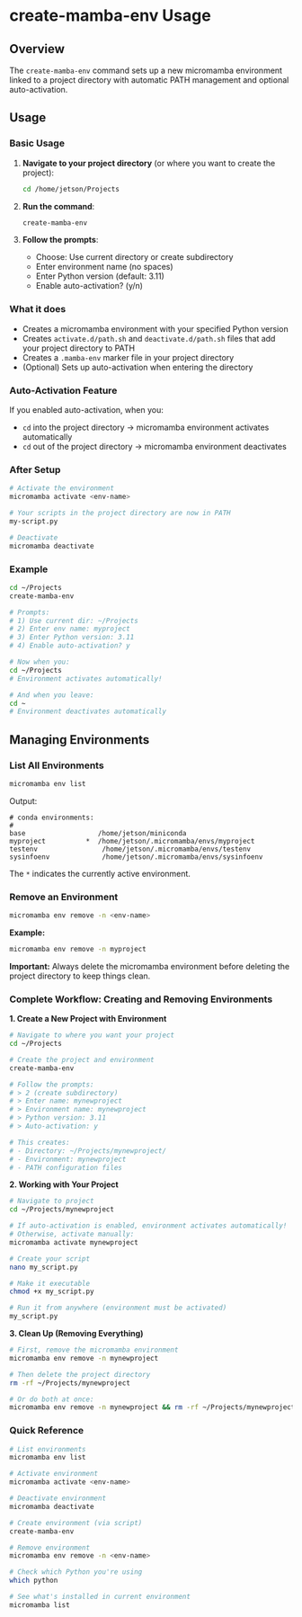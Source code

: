 # create-mamba-env Usage

## Overview
The `create-mamba-env` command sets up a new micromamba environment linked to a project directory with automatic PATH management and optional auto-activation.

## Usage

### Basic Usage

1. **Navigate to your project directory** (or where you want to create the project):
   ```bash
   cd /home/jetson/Projects
   ```

2. **Run the command**:
   ```bash
   create-mamba-env
   ```

3. **Follow the prompts**:
   - Choose: Use current directory or create subdirectory
   - Enter environment name (no spaces)
   - Enter Python version (default: 3.11)
   - Enable auto-activation? (y/n)

### What it does

- Creates a micromamba environment with your specified Python version
- Creates `activate.d/path.sh` and `deactivate.d/path.sh` files that add your project directory to PATH
- Creates a `.mamba-env` marker file in your project directory
- (Optional) Sets up auto-activation when entering the directory

### Auto-Activation Feature

If you enabled auto-activation, when you:
- `cd` into the project directory → micromamba environment activates automatically
- `cd` out of the project directory → micromamba environment deactivates

### After Setup

```bash
# Activate the environment
micromamba activate <env-name>

# Your scripts in the project directory are now in PATH
my-script.py

# Deactivate
micromamba deactivate
```

### Example

```bash
cd ~/Projects
create-mamba-env

# Prompts:
# 1) Use current dir: ~/Projects
# 2) Enter env name: myproject
# 3) Enter Python version: 3.11
# 4) Enable auto-activation? y

# Now when you:
cd ~/Projects
# Environment activates automatically!

# And when you leave:
cd ~
# Environment deactivates automatically
```

## Managing Environments

### List All Environments

```bash
micromamba env list
```

Output:
```
# conda environments:
#
base                  /home/jetson/miniconda
myproject          *  /home/jetson/.micromamba/envs/myproject
testenv                /home/jetson/.micromamba/envs/testenv
sysinfoenv             /home/jetson/.micromamba/envs/sysinfoenv
```

The `*` indicates the currently active environment.

### Remove an Environment

```bash
micromamba env remove -n <env-name>
```

**Example:**
```bash
micromamba env remove -n myproject
```

**Important:** Always delete the micromamba environment before deleting the project directory to keep things clean.

### Complete Workflow: Creating and Removing Environments

**1. Create a New Project with Environment**

```bash
# Navigate to where you want your project
cd ~/Projects

# Create the project and environment
create-mamba-env

# Follow the prompts:
# > 2 (create subdirectory)
# > Enter name: mynewproject
# > Environment name: mynewproject
# > Python version: 3.11
# > Auto-activation: y

# This creates:
# - Directory: ~/Projects/mynewproject/
# - Environment: mynewproject
# - PATH configuration files
```

**2. Working with Your Project**

```bash
# Navigate to project
cd ~/Projects/mynewproject

# If auto-activation is enabled, environment activates automatically!
# Otherwise, activate manually:
micromamba activate mynewproject

# Create your script
nano my_script.py

# Make it executable
chmod +x my_script.py

# Run it from anywhere (environment must be activated)
my_script.py
```

**3. Clean Up (Removing Everything)**

```bash
# First, remove the micromamba environment
micromamba env remove -n mynewproject

# Then delete the project directory
rm -rf ~/Projects/mynewproject

# Or do both at once:
micromamba env remove -n mynewproject && rm -rf ~/Projects/mynewproject
```

### Quick Reference

```bash
# List environments
micromamba env list

# Activate environment
micromamba activate <env-name>

# Deactivate environment
micromamba deactivate

# Create environment (via script)
create-mamba-env

# Remove environment
micromamba env remove -n <env-name>

# Check which Python you're using
which python

# See what's installed in current environment
micromamba list
```
